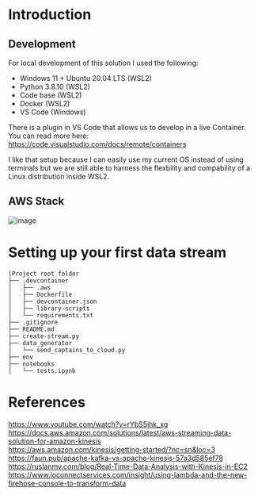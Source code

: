 # Introduction

## Development
For local development of this solution I used the following:
* Windows 11 + Ubuntu 20.04 LTS (WSL2)
* Python 3.8.10 (WSL2)
* Code base (WSL2)
* Docker (WSL2)
* VS Code (Windows)

There is a plugin in VS Code that allows us to develop in a live Container. You can read more here: https://code.visualstudio.com/docs/remote/containers

I like that setup because I can easily use my current OS instead of using terminals but we are still able to harness the flexbility and compability of a Linux distribution inside WSL2.

## AWS Stack

![image](https://user-images.githubusercontent.com/22838513/144736978-57f4a665-8f2d-4ff1-ba6c-eb3499e2eec5.png)


# Setting up your first data stream



```
|Project root folder
├── .devcontainer
│   ├── .aws
│   ├── Dockerfile
│   ├── devcontainer.json
│   ├── library-scripts
│   └── requirements.txt
├── .gitignore
├── README.md
├── create-stream.py
├── data_generator
│   └── send_captains_to_cloud.py
├── env
├── notebooks
│   └── tests.ipynb

```
# References
https://www.youtube.com/watch?v=rYbS5ihk_xg<br>
https://docs.aws.amazon.com/solutions/latest/aws-streaming-data-solution-for-amazon-kinesis<br>
https://aws.amazon.com/kinesis/getting-started/?nc=sn&loc=3<br>
https://faun.pub/apache-kafka-vs-apache-kinesis-57a3d585ef78<br>
https://ruslanmv.com/blog/Real-Time-Data-Analysis-with-Kinesis-in-EC2<br>
https://www.ioconnectservices.com/insight/using-lambda-and-the-new-firehose-console-to-transform-data<br>
